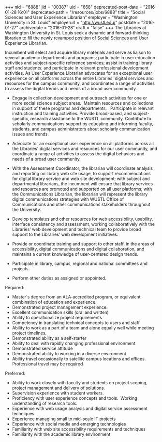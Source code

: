 +++
nid = "6888"
jid = "00387"
uid = "668"
deprecated-post-date = "2016-01-28 16:01"
deprecated-path = "/resources/jobs/6888"
title = "Social Sciences and User Experience Librarian"
employer = "Washington University in St. Louis"
employerurl = "http://wustl.edu/"
postdate = "2016-01-27"
archivedate = "2016-01-28"
draft = "false"
+++
The Libraries at Washington University in St. Louis seek a dynamic and
forward-thinking librarian to fill the newly revamped position of Social
Sciences and User Experience Librarian.

Incumbent will select and acquire library materials and serve as liaison
to several academic departments and programs; participate in user
education activities and subject-specific reference services; assist in
training library staff and students; and participate in relevant
professional development activities. As User Experience Librarian
advocates for an exceptional user experience on all platforms across the
entire Libraries' digital services and resources for the campus
community, and coordinates a range of activities to assess the digital
trends and needs of a broad user community.

-   Engage in collection development and outreach activities for one or
    more social science subject areas.  Maintain resources and
    collections in support of these programs and departments.  
    Participate in relevant instruction and training activities. Provide
    broad-based, and subject-specific, research assistance to the WUSTL
    community. Contribute to scholarly communications support by
    educating and informing faculty, students, and campus administrators
    about scholarly communication issues and trends.
-   Advocate for an exceptional user experience on all platforms across
    all the Libraries' digital services and resources for our user
    community, and coordinate a range of activities to assess the
    digital behaviors and needs of a broad user community.

-   With the Assessment Coordinator, the librarian will coordinate
    analysis and reporting on library web site usage, to support
    recommendations for digital library service and web site
    development; with subject and departmental librarians, the incumbent
    will ensure that library services and resources are promoted and
    supported on all user platforms; with the Communications Librarian,
    the librarian will represent the library digital communications
    strategies with WUSTL Office of Communications and other
    communications stakeholders throughout the University.

-   Develop templates and other resources for web accessibility,
    usability, interface consistency and assessment, working
    collaboratively with the Libraries' web development and technical
    team to provide broad support to the Libraries' web development
    initiatives.

-   Provide or coordinate training and support to other staff, in the
    areas of accessibility, digital communications and digital
    collaboration, and maintains a current knowledge of user-centered
    design trends.

-   Participate in library, campus, regional and national committees and
    projects.

-   Perform other duties as assigned or appointed.
  
Required:

-   Master's degree from an ALA-accredited program, or equivalent
    combination of education and experience.
-   Demonstrated project management experience.
-   Excellent communication skills (oral and written)
-   Ability to operationalize project requirements
-   Competency in translating technical concepts to users and staff
-   Ability to work as a part of a team and alone equally well while
    meeting project timelines.
-   Demonstrated ability as a self-starter
-   Ability to deal with rapidly changing professional environment
-   Demonstrated service attitude
-   Demonstrated ability to working in a diverse environment
-   Ability travel occasionally to satellite campus locations and
    offices.  Professional travel may be required

Preferred:

-   Ability to work closely with faculty and students on project
    scoping, project management and delivery of solutions.
-   Supervision experience with student workers.   
-   Proficiency with user experience concepts and tools.  Working
    understanding of research tools.
-   Experience with web usage analysis and digital service assessment
    techniques
-   Experience managing small to mid-scale IT projects
-   Experience with social media and emerging technologies
-   Familiarity with web site accessibility requirements and techniques
-   Familiarity with the academic library environment
